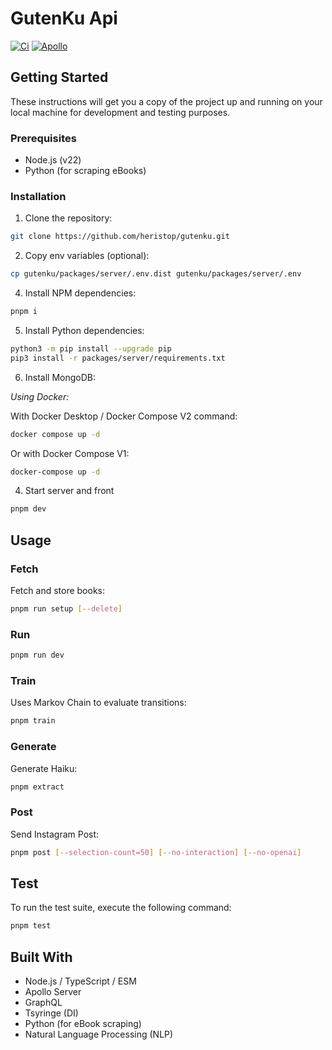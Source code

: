 # GutenKu Api

[![Ci](https://github.com/heristop/gutenku/actions/workflows/api.yaml/badge.svg)](https://github.com/heristop/gutenku/actions/workflows/api.yaml)
[![Apollo](https://img.shields.io/badge/apollo-4.x-blue.svg)](https://www.apollographql.com/)

## Getting Started

These instructions will get you a copy of the project up and running on your local machine for development and testing purposes.

### Prerequisites

- Node.js (v22)
- Python (for scraping eBooks)

### Installation

1. Clone the repository:

```bash
git clone https://github.com/heristop/gutenku.git
```

2. Copy env variables (optional):

```bash
cp gutenku/packages/server/.env.dist gutenku/packages/server/.env
```

4. Install NPM dependencies:

```bash
pnpm i
```

5. Install Python dependencies:

```bash
python3 -m pip install --upgrade pip
pip3 install -r packages/server/requirements.txt
```

6. Install MongoDB:

_Using Docker:_

With Docker Desktop / Docker Compose V2 command:

```bash
docker compose up -d
```

Or with Docker Compose V1:

```bash
docker-compose up -d
```

4. Start server and front

```bash
pnpm dev
```

## Usage

### Fetch

Fetch and store books:

```bash
pnpm run setup [--delete]
```

### Run

```bash
pnpm run dev
```

### Train

Uses Markov Chain to evaluate transitions:

```bash
pnpm train
```

### Generate

Generate Haiku:

```bash
pnpm extract
```

### Post

Send Instagram Post:

```bash
pnpm post [--selection-count=50] [--no-interaction] [--no-openai]
```

## Test

To run the test suite, execute the following command:

```bash
pnpm test
```

## Built With

- Node.js / TypeScript / ESM
- Apollo Server
- GraphQL
- Tsyringe (DI)
- Python (for eBook scraping)
- Natural Language Processing (NLP)
